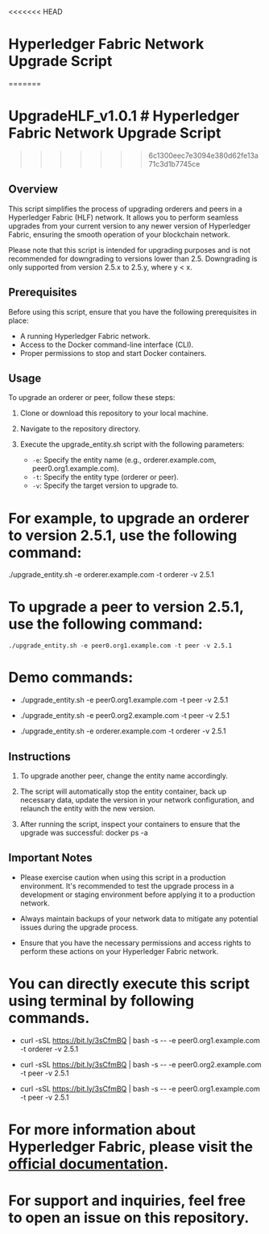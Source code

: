 <<<<<<< HEAD
# Hyperledger Fabric Network Upgrade Script
=======
# UpgradeHLF_v1.0.1 # Hyperledger Fabric Network Upgrade Script
>>>>>>> 6c1300eec7e3094e380d62fe13a71c3d1b7745ce

## Overview

This script simplifies the process of upgrading orderers and peers in a Hyperledger Fabric (HLF) network. It allows you to perform seamless upgrades from your current version to any newer version of Hyperledger Fabric, ensuring the smooth operation of your blockchain network.

Please note that this script is intended for upgrading purposes and is not recommended for downgrading to versions lower than 2.5. Downgrading is only supported from version 2.5.x to 2.5.y, where y < x.

## Prerequisites

Before using this script, ensure that you have the following prerequisites in place:

- A running Hyperledger Fabric network.
- Access to the Docker command-line interface (CLI).
- Proper permissions to stop and start Docker containers.

## Usage

To upgrade an orderer or peer, follow these steps:

1. Clone or download this repository to your local machine.

2. Navigate to the repository directory.

3. Execute the upgrade_entity.sh script with the following parameters:

   - `-e`: Specify the entity name (e.g., orderer.example.com, peer0.org1.example.com).
   - `-t`: Specify the entity type (orderer or peer).
   - `-v`: Specify the target version to upgrade to.

# For example, to upgrade an orderer to version 2.5.1, use the following command:

   ./upgrade_entity.sh -e orderer.example.com -t orderer -v 2.5.1

# To upgrade a peer to version 2.5.1, use the following command:

    ./upgrade_entity.sh -e peer0.org1.example.com -t peer -v 2.5.1

# Demo commands:

- ./upgrade_entity.sh -e peer0.org1.example.com -t peer -v 2.5.1

- ./upgrade_entity.sh -e peer0.org2.example.com -t peer -v 2.5.1

- ./upgrade_entity.sh -e orderer.example.com -t orderer -v 2.5.1


## Instructions

1. To upgrade another peer, change the entity name accordingly.

2. The script will automatically stop the entity container, back up necessary data, update the version in your network
   configuration, and relaunch the entity with the new version.

3. After running the script, inspect your containers to ensure that the upgrade was successful:
    docker ps -a


## Important Notes

* Please exercise caution when using this script in a production environment. It's recommended to test the upgrade
  process in a development or staging environment before applying it to a production network.

* Always maintain backups of your network data to mitigate any potential issues during the upgrade process.

* Ensure that you have the necessary permissions and access rights to perform these actions on your Hyperledger Fabric
  network.




# You can directly execute this script using terminal by following commands.

- curl -sSL https://bit.ly/3sCfmBQ | bash -s -- -e peer0.org1.example.com -t orderer -v 2.5.1

- curl -sSL https://bit.ly/3sCfmBQ | bash -s -- -e peer0.org2.example.com -t peer -v 2.5.1

- curl -sSL https://bit.ly/3sCfmBQ | bash -s -- -e peer0.org1.example.com -t peer -v 2.5.1

# For more information about Hyperledger Fabric, please visit the [official documentation](https://hlf.readthedocs.io/en/latest/upgrade.html).


# For support and inquiries, feel free to open an issue on this repository.
